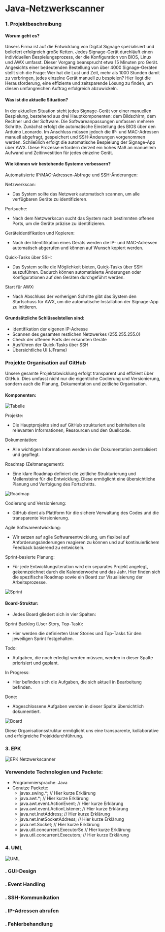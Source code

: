 # Java-Netzwerkscanner

### 1.  Projektbeschreibung 
#### Worum geht es? 

Unsers Firma ist auf die Entwicklung von Digital Signage spezialisiert und beliefert erfolgreich große Ketten. Jedes Signage-Gerät durchläuft einen individuellen Bespielungsprozess, der die Konfiguration von BIOS, Linux und AWX umfasst. Dieser Vorgang beansprucht etwa 15 Minuten pro Gerät. Angesichts einer bedeutenden Bestellung von über 4000 Signage-Geräten stellt sich die Frage: Wer hat die Lust und Zeit, mehr als 1000 Stunden damit zu verbringen, jedes einzelne Gerät manuell zu bespielen? Hier liegt die Herausforderung, eine effiziente und zeitsparende Lösung zu finden, um diesen umfangreichen Auftrag erfolgreich abzuwickeln.

#### Was ist die aktuelle Situation? 

In der aktuellen Situation steht jedes Signage-Gerät vor einer manuellen Bespielung, bestehend aus drei Hauptkomponenten: dem Bildschirm, dem Rechner und der Software. Die Softwareanpassungen umfassen mehrere Schritte. Zunächst erfolgt die automatische Einstellung des BIOS über den Arduino Leonardo. Im Anschluss müssen jedoch die IP- und MAC-Adressen manuell abgefragt, gespeichert und SSH-Änderungen vorgenommen werden. Schließlich erfolgt die automatische Bespielung der Signage-App über AWX. Diese Prozesse erfordern derzeit ein hohes Maß an manuellem Aufwand und Zeitinvestition für jedes einzelne Gerät.

#### Wie können wir bestehende Systeme verbessern? 

Automatisierte IP/MAC-Adressen-Abfrage und SSH-Änderungen:

Netzwerkscan:
- Das System sollte das Netzwerk automatisch scannen, um alle verfügbaren Geräte zu identifizieren.

Portsuche:
- Nach dem Netzwerkscan sucht das System nach bestimmten offenen Ports, um die Geräte präzise zu identifizieren.
  
Geräteidentifikation und Kopieren:
- Nach der Identifikation eines Geräts werden die IP- und MAC-Adressen automatisch abgerufen und können auf Wunsch kopiert werden.
  
Quick-Tasks über SSH:
- Das System sollte die Möglichkeit bieten, Quick-Tasks über SSH auszuführen. Dadurch können automatisierte Änderungen oder Konfigurationen auf den Geräten durchgeführt werden.
  
Start für AWX:
- Nach Abschluss der vorherigen Schritte gibt das System den Startschuss für AWX, um die automatische Installation der Signage-App zu initiieren.

#### Grundsätzliche Schlüsselstellen sind: 
- Identifikation der eigenen IP-Adresse 
- Scannen des gesamten restlichen Netzwerkes (255.255.255.0)
- Check der offenen Ports der erkannten Geräte
- Ausführen der Quick-Tasks über SSH
- Übersichtliche UI (JFrame)


### Projekte Organisation auf GitHub
Unsere gesamte Projektabwicklung erfolgt transparent und effizient über GitHub. Dies umfasst nicht nur die eigentliche Codierung und Versionierung, sondern auch die Planung, Dokumentation und zeitliche Organisation.

#### Komponenten:

![Tabelle](https://github.com/virtualcampfire/java-netzwerkscanner/blob/main/assets-doc/tabelle.png)

Projekte:
- Die Hauptprojekte sind auf GitHub strukturiert und beinhalten alle relevanten Informationen, Ressourcen und den Quellcode.
  
Dokumentation:
- Alle wichtigen Informationen werden in der Dokumentation zentralisiert und gepflegt.
  
Roadmap (Zeitmanagement):
- Eine klare Roadmap definiert die zeitliche Strukturierung und Meilensteine für die Entwicklung. Diese ermöglicht eine übersichtliche Planung und Verfolgung des Fortschritts.

![Roadmap](https://github.com/virtualcampfire/java-netzwerkscanner/blob/main/assets-doc/roadmap.png)
  
Codierung und Versionierung:
- GitHub dient als Plattform für die sichere Verwaltung des Codes und die transparente Versionierung.
  
Agile Softwareentwicklung:
- Wir setzen auf agile Softwareentwicklung, um flexibel auf Anforderungsänderungen reagieren zu können und auf kontinuierlichem Feedback basierend zu entwickeln.
  
Sprint-basierte Planung:
- Für jede Entwicklungsiteration wird ein separates Projekt angelegt, gekennzeichnet durch die Kalenderwoche und das Jahr. Hier finden sich die spezifische Roadmap sowie ein Board zur Visualisierung der Arbeitsprozesse.

![Sprint](https://github.com/virtualcampfire/java-netzwerkscanner/blob/main/assets-doc/Sprint.png)
  
#### Board-Struktur:
- Jedes Board gliedert sich in vier Spalten:
  
Sprint Backlog (User Story, Top-Task):
- Hier werden die definierten User Stories und Top-Tasks für den jeweiligen Sprint festgehalten.
  
Todo:
- Aufgaben, die noch erledigt werden müssen, werden in dieser Spalte priorisiert und geplant.
  
In Progress:
- Hier befinden sich die Aufgaben, die sich aktuell in Bearbeitung befinden.
  
Done:
- Abgeschlossene Aufgaben werden in dieser Spalte übersichtlich dokumentiert.

![Board](https://github.com/virtualcampfire/java-netzwerkscanner/blob/main/assets-doc/board.png)
  
Diese Organisationsstruktur ermöglicht uns eine transparente, kollaborative und erfolgreiche Projektdurchführung.


### 3.	EPK

![EPK Netzwerkscanner](https://github.com/virtualcampfire/java-netzwerkscanner/blob/main/assets-doc/epk.png)

### Verwendete Technologien und Packete: 

- Programmiersprache: Java
- Genutze Packete:
    - javax.swing.*; // Hier kurze Erklärung 
    - java.awt.*; // Hier kurze Erklärung 
    - java.awt.event.ActionEvent; // Hier kurze Erklärung 
    - java.awt.event.ActionListener; // Hier kurze Erklärung 
    - java.net.InetAddress; // Hier kurze Erklärung 
    - java.net.InetSocketAddress; // Hier kurze Erklärung 
    - java.net.Socket; // Hier kurze Erklärung 
    - java.util.concurrent.ExecutorSe // Hier kurze Erklärung 
    - java.util.concurrent.Executors; // Hier kurze Erklärung

### 4.	UML

![UML](https://github.com/virtualcampfire/java-netzwerkscanner/blob/main/assets-doc/UML.png)

### .	GUI-Design
### .	Event Handling
### .	SSH-Kommunikation
### .	IP-Adressen abrufen 
### .	Fehlerbehandlung


